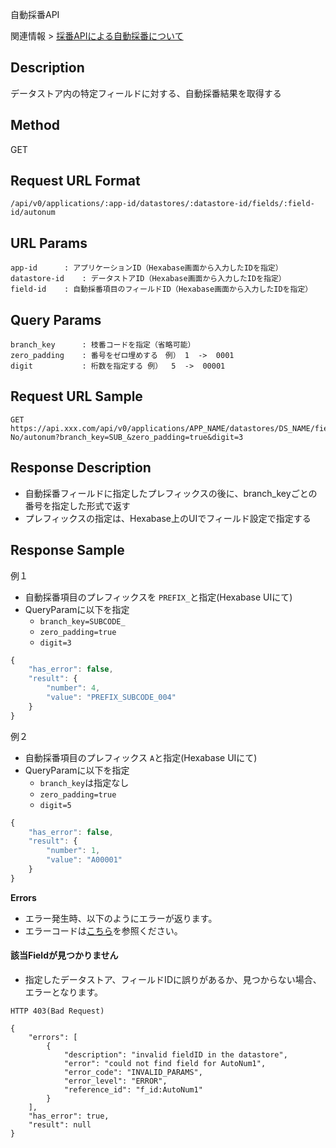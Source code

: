 

自動採番API

関連情報 > [採番APIによる自動採番について](https://b-eee.github.io/development_guide/docs/features/api_getautonumber)

## Description

データストア内の特定フィールドに対する、自動採番結果を取得する

## Method

GET

## Request URL Format

```text
/api/v0/applications/:app-id/datastores/:datastore-id/fields/:field-id/autonum
```

## URL Params

```text
app-id      : アプリケーションID（Hexabase画面から入力したIDを指定）
datastore-id    : データストアID（Hexabase画面から入力したIDを指定）
field-id    : 自動採番項目のフィールドID（Hexabase画面から入力したIDを指定）
```

## Query Params

```text
branch_key      : 枝番コードを指定（省略可能）
zero_padding    : 番号をゼロ埋めする　例） 1  ->  0001
digit           : 桁数を指定する 例）  5  ->  00001
```

## Request URL Sample

```text
GET https://api.xxx.com/api/v0/applications/APP_NAME/datastores/DS_NAME/fields/Branch-No/autonum?branch_key=SUB_&zero_padding=true&digit=3
```

## Response Description
- 自動採番フィールドに指定したプレフィックスの後に、branch_keyごとの番号を指定した形式で返す
- プレフィックスの指定は、Hexabase上のUIでフィールド設定で指定する

## Response Sample

例１
- 自動採番項目のプレフィックスを `PREFIX_`と指定(Hexabase UIにて)
- QueryParamに以下を指定
  - `branch_key=SUBCODE_`
  - `zero_padding=true`
  - `digit=3`
```javascript
{
    "has_error": false,
    "result": {
        "number": 4,
        "value": "PREFIX_SUBCODE_004"
    }
}
```

例２
- 自動採番項目のプレフィックス `A`と指定(Hexabase UIにて)
- QueryParamに以下を指定
  - `branch_key`は指定なし
  - `zero_padding=true`
  - `digit=5`
```javascript
{
    "has_error": false,
    "result": {
        "number": 1,
        "value": "A00001"
    }
}
```



**Errors**
- エラー発生時、以下のようにエラーが返ります。
- エラーコードは[こちら](/docs/errors)を参照ください。

#### 該当Fieldが見つかりません
- 指定したデータストア、フィールドIDに誤りがあるか、見つからない場合、エラーとなります。
```
HTTP 403(Bad Request)

{
    "errors": [
        {
            "description": "invalid fieldID in the datastore",
            "error": "could not find field for AutoNum1",
            "error_code": "INVALID_PARAMS",
            "error_level": "ERROR",
            "reference_id": "f_id:AutoNum1"
        }
    ],
    "has_error": true,
    "result": null
}
```
